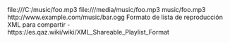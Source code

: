 <?xml version="1.0" encoding="UTF-8"?> <playlist version="1" xmlns="http://xspf.org/ns/0/"> <trackList> <track> <title>Windows Path</title> <location>file:///C:/music/foo.mp3</location> </track> <track> <title>Linux Path</title> <location>file:///media/music/foo.mp3</location> </track> <track> <title>Relative Path</title> <location>music/foo.mp3</location> </track> <track> <title>External Example</title> <location>http://www.example.com/music/bar.ogg</location> </track> </trackList> </playlist> Formato de lista de reproducción XML para compartir - https://es.qaz.wiki/wiki/XML_Shareable_Playlist_Format
